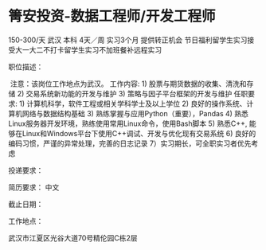 # 箐安投资-数据工程师/开发工程师

150-300/天 武汉 本科 4天／周 实习3个月 提供转正机会
节日福利留学生实习接受大一大二不打卡留学生实习不加班餐补远程实习

职位描述：

​	注意：该岗位工作地点为武汉。  工作内容:  1) 股票与期货数据的收集、清洗和存储  2) 交易系统新功能的开发与维护  3) 策略与因子平台框架的开发与维护    任职要求:  1) 计算机科学，软件工程或相关学科学士及以上学位  2) 良好的操作系统、计算机网络与数据结构基础  3) 熟练掌握与应用Python（重要），Pandas  4) 熟悉Linux服务器开发环境，熟练使用常用Linux命令，使用Bash脚本  5) 熟悉C++, 能够在Linux和Windows平台下使用C++调试、开发与优化现有交易系统  6) 良好的编码习惯，严谨的异常处理，完善的日志记录  7）实习期长，可全职实习者优先考虑

投递要求：

简历要求： 中文

截止日期：

工作地点：

武汉市江夏区光谷大道70号精伦园C栋2层